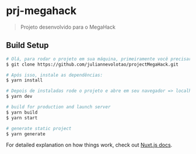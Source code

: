 # prj-megahack

> Projeto desenvolvido para o MegaHack

## Build Setup

``` bash
# Olá, para rodar o projeto em sua máquina, primeiramente você precisará clonar esse projeto
$ git clone https://github.com/juliannevolotao/projectMegaHack.git

# Após isso, instale as dependências: 
$ yarn install

# Depois de instaladas rode o projeto e abre em seu navegador => localhost:3000
$ yarn dev

# build for production and launch server
$ yarn build
$ yarn start

# generate static project
$ yarn generate
```

For detailed explanation on how things work, check out [Nuxt.js docs](https://nuxtjs.org).
